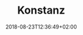 ---
title: "Konstanz"
date: 2018-08-23T12:36:49+02:00
draft: false
menu: 
    correlaidx:
        weight: 3
meta:
    title: "CorrelAid - CorrelAidX Konstanz"
    description: "Du möchtest Data-for-Good-AnalystInnen aus deiner Region kennenlernen, und zusammen Daten für den guten Zweck nutzen? Mit CorrelAidX bringen wir Data for Good in deine Stadt!"
    image: "509-correlaid-x-thumb.jpg"
    keywords: "CorrelAid, Data4Good, NGOs, Engagement 4.0"
---